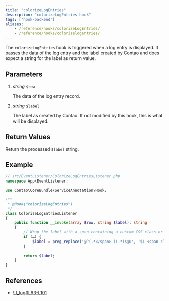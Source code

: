 ```yaml
---
title: "colorizeLogEntries"
description: "colorizeLogEntries hook"
tags: ["hook-backend"]
aliases:
    - /reference/hooks/colorizeLogEntries/
    - /reference/hooks/colorizelogentries/
---
```



The `colorizeLogEntries` hook is triggered when a log entry is displayed. It passes 
the data of the log entry and the label created by Contao and does expect 
a string for the label as return value.

## Parameters

1. *string* `$row`

    The data of the log entry record.

2. *string* `$label`

    The label as created by Contao. If not modified by this hook, this
    is what will be displayed.


## Return Values

Return the processed `$label` string.


## Example

```php
// src/EventListener/ColorizeLogEntriesListener.php
namespace App\EventListener;

use Contao\CoreBundle\ServiceAnnotation\Hook;

/**
 * @Hook("colorizeLogEntries")
 */
class ColorizeLogEntriesListener
{
    public function __invoke(array $row, string $label): string
    {
        // Wrap the label with a span containing a custom CSS class or style attributes
        if (…) {
            $label = preg_replace('@^(.*</span> )(.*)$@U', '$1 <span class="tl_purple">$2</span>', $label);
        }
        
        return $label;
    }
}
```


## References

* [\tl_log#L93-L101](https://github.com/contao/contao/blob/4.7.6/core-bundle/src/Resources/contao/dca/tl_log.php#L168-L177)
